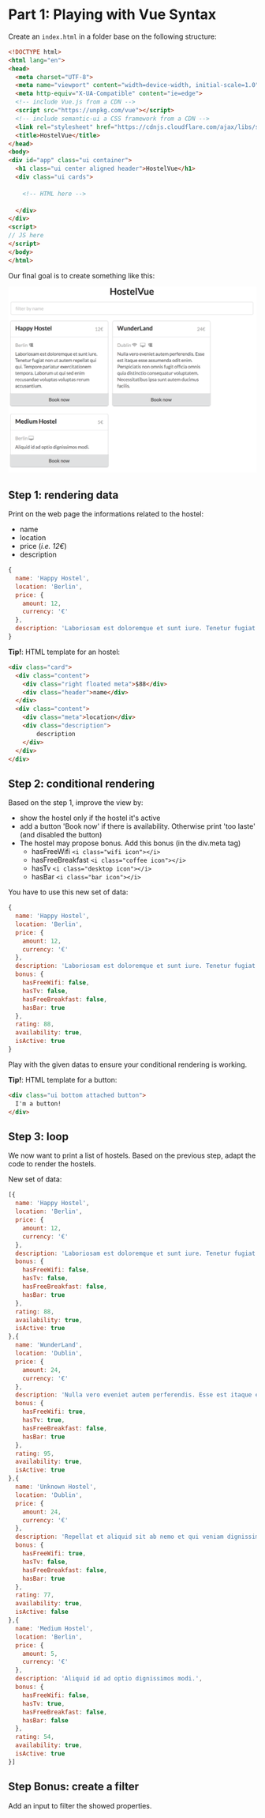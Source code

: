 # Part 1: Playing with Vue Syntax

Create an `index.html` in a folder base on the following structure:

```html
<!DOCTYPE html>
<html lang="en">
<head>
  <meta charset="UTF-8">
  <meta name="viewport" content="width=device-width, initial-scale=1.0">
  <meta http-equiv="X-UA-Compatible" content="ie=edge">
  <!-- include Vue.js from a CDN -->
  <script src="https://unpkg.com/vue"></script>
  <!-- include semantic-ui a CSS framework from a CDN -->
  <link rel="stylesheet" href="https://cdnjs.cloudflare.com/ajax/libs/semantic-ui/2.2.13/semantic.min.css">
  <title>HostelVue</title>
</head>
<body>
<div id="app" class="ui container">
  <h1 class="ui center aligned header">HostelVue</h1>
  <div class="ui cards">

    <!-- HTML here -->

  </div>
</div>
<script>
// JS here
</script>
</body>
</html>
```

Our final goal is to create something like this:

![](../resources/workshop-1.png)

## Step 1: rendering data

Print on the web page the informations related to the hostel:
* name
* location
* price (*i.e. 12€*)
* description

```js
{
  name: 'Happy Hostel',
  location: 'Berlin',
  price: {
    amount: 12,
    currency: '€'
  },
  description: 'Laboriosam est doloremque et sunt iure. Tenetur fugiat non ut autem repellat qui qui. Tempore pariatur exercitationem tempora. Laborum ut qui sed enim recusandae voluptas voluptas rerum accusantium.'
}
```

**Tip!**: HTML template for an hostel:

```html
<div class="card">
  <div class="content">
    <div class="right floated meta">$88</div>
    <div class="header">name</div>
  </div>
  <div class="content">
    <div class="meta">location</div>
    <div class="description">
        description
    </div>
  </div>
</div>
```

## Step 2: conditional rendering

Based on the step 1, improve the view by:
* show the hostel only if the hostel it's active
* add a button 'Book now' if there is availability. Otherwise print 'too laste' (and disabled the button)
* The hostel may propose bonus. Add this bonus (in the div.meta tag)
  * hasFreeWifi `<i class="wifi icon"></i>`
  * hasFreeBreakfast `<i class="coffee icon"></i>`
  * hasTv `<i class="desktop icon"></i>`
  * hasBar `<i class="bar icon"></i>`

You have to use this new set of data:

```js
{
  name: 'Happy Hostel',
  location: 'Berlin',
  price: {
    amount: 12,
    currency: '€'
  },
  description: 'Laboriosam est doloremque et sunt iure. Tenetur fugiat non ut autem repellat qui qui. Tempore pariatur exercitationem tempora. Laborum ut qui sed enim recusandae voluptas voluptas rerum accusantium.',
  bonus: {
    hasFreeWifi: false,
    hasTv: false,
    hasFreeBreakfast: false,
    hasBar: true
  },
  rating: 88,
  availability: true,
  isActive: true
}
```

Play with the given datas to ensure your conditional rendering is working.

**Tip!**: HTML template for a button:

```html
<div class="ui bottom attached button">
  I'm a button!
</div>
```

## Step 3: loop

We now want to print a list of hostels. Based on the previous step, adapt the code to render the hostels.

New set of data:

```js
[{
  name: 'Happy Hostel',
  location: 'Berlin',
  price: {
    amount: 12,
    currency: '€'
  },
  description: 'Laboriosam est doloremque et sunt iure. Tenetur fugiat non ut autem repellat qui qui. Tempore pariatur exercitationem tempora. Laborum ut qui sed enim recusandae voluptas voluptas rerum accusantium.',
  bonus: {
    hasFreeWifi: false,
    hasTv: false,
    hasFreeBreakfast: false,
    hasBar: true
  },
  rating: 88,
  availability: true,
  isActive: true
},{
  name: 'WunderLand',
  location: 'Dublin',
  price: {
    amount: 24,
    currency: '€'
  },
  description: 'Nulla vero eveniet autem perferendis. Esse est itaque esse assumenda odit enim. Perspiciatis non omnis fugit officia omnis quia distinctio consequatur voluptatem. Necessitatibus ipsa sunt autem ducimus facilis.',
  bonus: {
    hasFreeWifi: true,
    hasTv: true,
    hasFreeBreakfast: false,
    hasBar: true
  },
  rating: 95,
  availability: true,
  isActive: true
},{
  name: 'Unknown Hostel',
  location: 'Dublin',
  price: {
    amount: 24,
    currency: '€'
  },
  description: 'Repellat et aliquid sit ab nemo et qui veniam dignissimos. Ducimus explicabo ut. Error expedita commodi. Nihil in est voluptatem molestiae consequatur rerum ex.',
  bonus: {
    hasFreeWifi: true,
    hasTv: false,
    hasFreeBreakfast: false,
    hasBar: true
  },
  rating: 77,
  availability: true,
  isActive: false
},{
  name: 'Medium Hostel',
  location: 'Berlin',
  price: {
    amount: 5,
    currency: '€'
  },
  description: 'Aliquid id ad optio dignissimos modi.',
  bonus: {
    hasFreeWifi: false,
    hasTv: true,
    hasFreeBreakfast: false,
    hasBar: false
  },
  rating: 54,
  availability: true,
  isActive: true
}]
```


## Step Bonus: create a filter

Add an input to filter the showed properties.